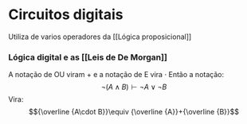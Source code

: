 # Circuitos digitais
Utiliza de varios operadores da [[Lógica proposicional]]

### Lógica digital e as [[Leis de De Morgan]]
A notação de OU viram + e a notação de E vira $\cdot$ 
Então a notação:
$$\lnot(A \land B) \vdash \lnot A \lor \lnot B$$
Vira:
$${\overline {A\cdot B}}\equiv {\overline {A}}+{\overline {B}}$$

